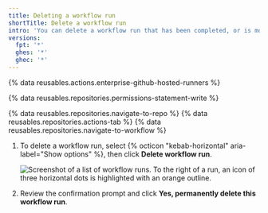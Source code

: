 ```yaml
---
title: Deleting a workflow run
shortTitle: Delete a workflow run
intro: 'You can delete a workflow run that has been completed, or is more than two weeks old.'
versions:
  fpt: '*'
  ghes: '*'
  ghec: '*'
---
```


{% data reusables.actions.enterprise-github-hosted-runners %}

{% data reusables.repositories.permissions-statement-write %}

{% data reusables.repositories.navigate-to-repo %}
{% data reusables.repositories.actions-tab %}
{% data reusables.repositories.navigate-to-workflow %}
1. To delete a workflow run, select {% octicon "kebab-horizontal" aria-label="Show options" %}, then click **Delete workflow run**.

   ![Screenshot of a list of workflow runs. To the right of a run, an icon of three horizontal dots is highlighted with an orange outline.](/assets/images/help/settings/workflow-delete-run.png)

1. Review the confirmation prompt and click **Yes, permanently delete this workflow run**.
